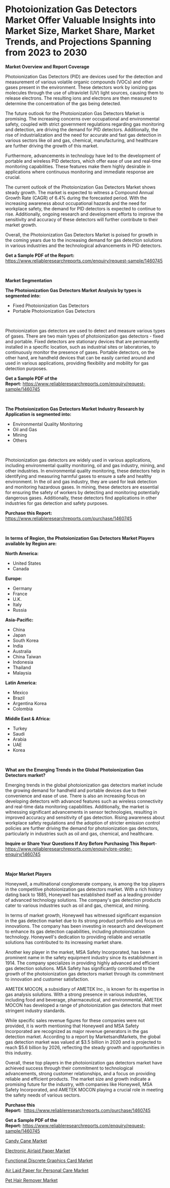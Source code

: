 <p><h1>Photoionization Gas Detectors Market Offer Valuable Insights into Market Size, Market Share, Market Trends, and Projections Spanning from 2023 to 2030</h1></p><p><strong>Market Overview and Report Coverage</strong></p>
<p><p>Photoionization Gas Detectors (PID) are devices used for the detection and measurement of various volatile organic compounds (VOCs) and other gases present in the environment. These detectors work by ionizing gas molecules through the use of ultraviolet (UV) light sources, causing them to release electrons. The resulting ions and electrons are then measured to determine the concentration of the gas being detected.</p><p>The future outlook for the Photoionization Gas Detectors Market is promising. The increasing concerns over occupational and environmental safety, coupled with strict government regulations regarding gas monitoring and detection, are driving the demand for PID detectors. Additionally, the rise of industrialization and the need for accurate and fast gas detection in various sectors like oil and gas, chemical, manufacturing, and healthcare are further driving the growth of this market.</p><p>Furthermore, advancements in technology have led to the development of portable and wireless PID detectors, which offer ease of use and real-time monitoring capabilities. These features make them highly desirable in applications where continuous monitoring and immediate response are crucial.</p><p>The current outlook of the Photoionization Gas Detectors Market shows steady growth. The market is expected to witness a Compound Annual Growth Rate (CAGR) of 6.4% during the forecasted period. With the increasing awareness about occupational hazards and the need for workplace safety, the demand for PID detectors is expected to continue to rise. Additionally, ongoing research and development efforts to improve the sensitivity and accuracy of these detectors will further contribute to their market growth.</p><p>Overall, the Photoionization Gas Detectors Market is poised for growth in the coming years due to the increasing demand for gas detection solutions in various industries and the technological advancements in PID detectors.</p></p>
<p><strong>Get a Sample PDF of the Report:</strong> <a href="https://www.reliableresearchreports.com/enquiry/request-sample/1460745">https://www.reliableresearchreports.com/enquiry/request-sample/1460745</a></p>
<p>&nbsp;</p>
<p><strong>Market Segmentation</strong></p>
<p><strong>The Photoionization Gas Detectors Market Analysis by types is segmented into:</strong></p>
<p><ul><li>Fixed Photoionization Gas Detectors</li><li>Portable Photoionization Gas Detectors</li></ul></p>
<p>&nbsp;</p>
<p><p>Photoionization gas detectors are used to detect and measure various types of gases. There are two main types of photoionization gas detectors - fixed and portable. Fixed detectors are stationary devices that are permanently installed in a specific location, such as industrial sites or laboratories, to continuously monitor the presence of gases. Portable detectors, on the other hand, are handheld devices that can be easily carried around and used in various applications, providing flexibility and mobility for gas detection purposes.</p></p>
<p><strong>Get a Sample PDF of the Report:</strong>&nbsp;<a href="https://www.reliableresearchreports.com/enquiry/request-sample/1460745">https://www.reliableresearchreports.com/enquiry/request-sample/1460745</a></p>
<p>&nbsp;</p>
<p><strong>The Photoionization Gas Detectors Market Industry Research by Application is segmented into:</strong></p>
<p><ul><li>Environmental Quality Monitoring</li><li>Oil and Gas</li><li>Mining</li><li>Others</li></ul></p>
<p>&nbsp;</p>
<p><p>Photoionization gas detectors are widely used in various applications, including environmental quality monitoring, oil and gas industry, mining, and other industries. In environmental quality monitoring, these detectors help in identifying and measuring harmful gases to ensure a safe and healthy environment. In the oil and gas industry, they are used for leak detection and monitoring hazardous gases. In mining, these detectors are essential for ensuring the safety of workers by detecting and monitoring potentially dangerous gases. Additionally, these detectors find applications in other industries for gas detection and safety purposes.</p></p>
<p><strong>Purchase this Report:</strong>&nbsp; <a href="https://www.reliableresearchreports.com/purchase/1460745">https://www.reliableresearchreports.com/purchase/1460745</a></p>
<p>&nbsp;</p>
<p><strong>In terms of Region, the Photoionization Gas Detectors Market Players available by Region are:</strong></p>
<p>
    <p> <strong> North America: </strong>
        <ul>
            <li>United States</li>
            <li>Canada</li>
        </ul>
        </p> 
    <p> <strong> Europe: </strong>
        <ul>
            <li>Germany</li>
            <li>France</li>
            <li>U.K.</li>
            <li>Italy</li>
            <li>Russia</li>
        </ul>
        </p> 
    <p> <strong> Asia-Pacific: </strong>
        <ul>
            <li>China</li>
            <li>Japan</li>
            <li>South Korea</li>
            <li>India</li>
            <li>Australia</li>
            <li>China Taiwan</li>
            <li>Indonesia</li>
            <li>Thailand</li>
            <li>Malaysia</li>
        </ul>
        </p> 
    <p> <strong> Latin America: </strong>
        <ul>
            <li>Mexico</li>
            <li>Brazil</li>
            <li>Argentina Korea</li>
            <li>Colombia</li>
        </ul>
        </p> 
    <p> <strong> Middle East & Africa: </strong>
        <ul>
            <li>Turkey</li>
            <li>Saudi</li>
            <li>Arabia</li>
            <li>UAE</li>
            <li>Korea</li>
        </ul>
    </p>
    </p>
<p>&nbsp;</p>
<p><strong>What are the Emerging Trends in the Global Photoionization Gas Detectors market?</strong></p>
<p><p>Emerging trends in the global photoionization gas detectors market include the growing demand for handheld and portable devices due to their convenience and ease of use. There is also an increasing focus on developing detectors with advanced features such as wireless connectivity and real-time data monitoring capabilities. Additionally, the market is witnessing significant advancements in sensor technologies, resulting in improved accuracy and sensitivity of gas detection. Rising awareness about workplace safety regulations and the adoption of stricter emission control policies are further driving the demand for photoionization gas detectors, particularly in industries such as oil and gas, chemical, and healthcare.</p></p>
<p><strong>Inquire or Share Your Questions If Any Before Purchasing This Report</strong>- <a href="https://www.reliableresearchreports.com/enquiry/pre-order-enquiry/1460745">https://www.reliableresearchreports.com/enquiry/pre-order-enquiry/1460745</a></p>
<p>&nbsp;</p>
<p><strong>Major Market Players</strong></p>
<p><p>Honeywell, a multinational conglomerate company, is among the top players in the competitive photoionization gas detectors market. With a rich history dating back to 1885, Honeywell has established itself as a leading provider of advanced technology solutions. The company's gas detection products cater to various industries such as oil and gas, chemical, and mining.</p><p>In terms of market growth, Honeywell has witnessed significant expansion in the gas detection market due to its strong product portfolio and focus on innovations. The company has been investing in research and development to enhance its gas detection capabilities, including photoionization technology. Honeywell's dedication to providing reliable and versatile solutions has contributed to its increasing market share.</p><p>Another key player in the market, MSA Safety Incorporated, has been a prominent name in the safety equipment industry since its establishment in 1914. The company specializes in providing highly advanced and efficient gas detection solutions. MSA Safety has significantly contributed to the growth of the photoionization gas detectors market through its commitment to innovation and customer satisfaction.</p><p>AMETEK MOCON, a subsidiary of AMETEK Inc., is known for its expertise in gas analysis solutions. With a strong presence in various industries, including food and beverage, pharmaceutical, and environmental, AMETEK MOCON has developed a range of photoionization gas detectors that meet stringent industry standards.</p><p>While specific sales revenue figures for these companies were not provided, it is worth mentioning that Honeywell and MSA Safety Incorporated are recognized as major revenue generators in the gas detection market. According to a report by MarketsandMarkets, the global gas detection market was valued at $3.5 billion in 2020 and is projected to reach $5.6 billion by 2026, reflecting the steady growth and opportunities in this industry.</p><p>Overall, these top players in the photoionization gas detectors market have achieved success through their commitment to technological advancements, strong customer relationships, and a focus on providing reliable and efficient products. The market size and growth indicate a promising future for the industry, with companies like Honeywell, MSA Safety Incorporated, and AMETEK MOCON playing a crucial role in meeting the safety needs of various sectors.</p></p>
<p><strong>Purchase this Report:</strong>&nbsp;&nbsp;<a href="https://www.reliableresearchreports.com/purchase/1460745">https://www.reliableresearchreports.com/purchase/1460745</a></p>
<p></p>
<p><strong>Get a Sample PDF of the Report:</strong>&nbsp;<a href="https://www.reliableresearchreports.com/enquiry/request-sample/1460745">https://www.reliableresearchreports.com/enquiry/request-sample/1460745</a></p>
<p><p><a href="https://medium.com/@caligoldner/candy-cane-market-size-growth-forecast-2023-2030-0a34a5711018">Candy Cane Market</a></p><p><a href="https://www.linkedin.com/pulse/decoding-electronic-airlaid-paper-market-deep-dive-latest/">Electronic Airlaid Paper Market</a></p><p><a href="https://www.linkedin.com/pulse/functional-discrete-graphics-card-market-size-share-global/">Functional Discrete Graphics Card Market</a></p><p><a href="https://www.linkedin.com/pulse/air-laid-paper-personal-care-market-research-report-provides/">Air Laid Paper for Personal Care Market</a></p><p><a href="https://medium.com/@abdulkazi7580/pet-hair-remover-market-size-growth-forecast-2023-2030-4a4cf4e780c5">Pet Hair Remover Market</a></p></p>